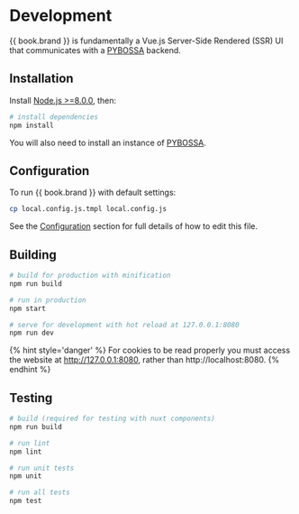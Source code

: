# Development

{{ book.brand }} is fundamentally a Vue.js Server-Side Rendered (SSR) UI that communicates with a [PYBOSSA](https://github.com/Scifabric/pybossa) backend.

## Installation

Install [Node.js >=8.0.0](https://nodejs.org/en/), then:

``` bash
# install dependencies
npm install
```

You will also need to install an instance of [PYBOSSA](http://docs.pybossa.com/).

## Configuration

To run {{ book.brand }} with default settings:

``` bash
cp local.config.js.tmpl local.config.js
```

See the [Configuration](configuration.md) section for full details of how to edit this file.

## Building

``` bash
# build for production with minification
npm run build

# run in production
npm start

# serve for development with hot reload at 127.0.0.1:8080
npm run dev
```

{% hint style='danger' %}
For cookies to be read properly you must access the website at http://127.0.0.1:8080, rather than http://localhost:8080.
{% endhint %}

## Testing

``` bash
# build (required for testing with nuxt components)
npm run build

# run lint
npm lint

# run unit tests
npm unit

# run all tests
npm test
```
